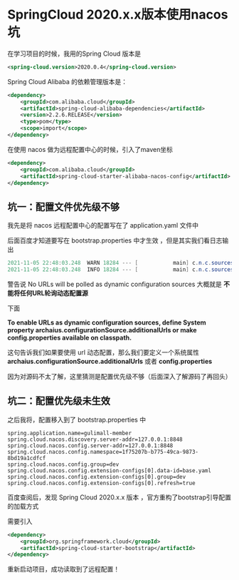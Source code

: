 # SpringCloud 2020.x.x版本使用nacos坑

在学习项目的时候，我用的Spring Cloud 版本是

```xml
<spring-cloud.version>2020.0.4</spring-cloud.version>
```

Spring Cloud Alibaba 的依赖管理版本是：

```xml
<dependency>
    <groupId>com.alibaba.cloud</groupId>
    <artifactId>spring-cloud-alibaba-dependencies</artifactId>
    <version>2.2.6.RELEASE</version>
    <type>pom</type>
    <scope>import</scope>
</dependency>
```



在使用 nacos 做为远程配置中心的时候，引入了maven坐标

```xml
<dependency>
    <groupId>com.alibaba.cloud</groupId>
    <artifactId>spring-cloud-starter-alibaba-nacos-config</artifactId>
</dependency>
```

## 坑一：配置文件优先级不够

我先是将 nacos 远程配置中心的配置写在了 application.yaml 文件中

后面百度才知道要写在 bootstrap.properties 中才生效 ，但是其实我们看日志输出

```java
2021-11-05 22:48:03.248  WARN 18284 --- [           main] c.n.c.sources.URLConfigurationSource     : No URLs will be polled as dynamic configuration sources.
2021-11-05 22:48:03.248  INFO 18284 --- [           main] c.n.c.sources.URLConfigurationSource     : To enable URLs as dynamic configuration sources, define System property archaius.configurationSource.additionalUrls or make config.properties available on classpath.
```

警告说 No URLs will be polled as dynamic configuration sources 大概就是 **不能将任何URL轮询动态配置源**

下面 

**To enable URLs as dynamic configuration sources, define System property archaius.configurationSource.additionalUrls or make config.properties available on classpath.**

这句告诉我们如果要使用 url 动态配置，那么我们要定义一个系统属性 **archaius.configurationSource.additionalUrls** 或者 **config.properties**

因为对源码不太了解，这里猜测是配置优先级不够（后面深入了解源码了再回头）



## 坑二：配置优先级未生效

之后我将，配置移入到了 bootstrap.properties 中

```properties
spring.application.name=gulimall-member
spring.cloud.nacos.discovery.server-addr=127.0.0.1:8848
spring.cloud.nacos.config.server-addr=127.0.0.1:8848
spring.cloud.nacos.config.namespace=1f75207b-b775-49ca-9873-8bd19a1cdfcf
spring.cloud.nacos.config.group=dev
spring.cloud.nacos.config.extension-configs[0].data-id=base.yaml
spring.cloud.nacos.config.extension-configs[0].group=dev
spring.cloud.nacos.config.extension-configs[0].refresh=true
```

百度查阅后，发现 Spring Cloud 2020.x.x 版本 ，官方重构了bootstrap引导配置的加载方式

需要引入

```xml
<dependency>
    <groupId>org.springframework.cloud</groupId>
    <artifactId>spring-cloud-starter-bootstrap</artifactId>
</dependency>
```

重新启动项目，成功读取到了远程配置！